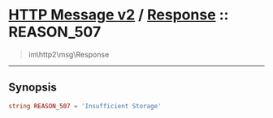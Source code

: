 # [HTTP Message v2](http2.md) / [Response](http2-Response.md) :: REASON_507
 > im\http2\msg\Response
____

## Synopsis
```php
string REASON_507 = 'Insufficient Storage'
```
